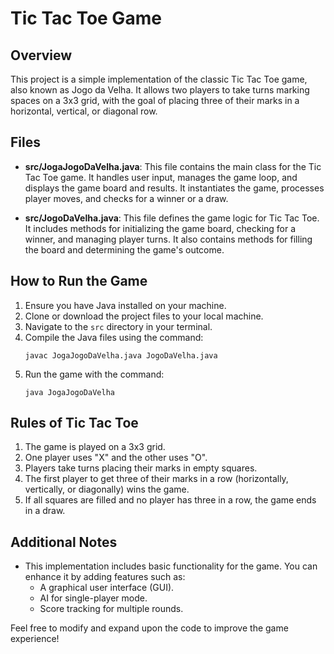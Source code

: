 # Tic Tac Toe Game

## Overview
This project is a simple implementation of the classic Tic Tac Toe game, also known as Jogo da Velha. It allows two players to take turns marking spaces on a 3x3 grid, with the goal of placing three of their marks in a horizontal, vertical, or diagonal row.

## Files
- **src/JogaJogoDaVelha.java**: This file contains the main class for the Tic Tac Toe game. It handles user input, manages the game loop, and displays the game board and results. It instantiates the game, processes player moves, and checks for a winner or a draw.
  
- **src/JogoDaVelha.java**: This file defines the game logic for Tic Tac Toe. It includes methods for initializing the game board, checking for a winner, and managing player turns. It also contains methods for filling the board and determining the game's outcome.

## How to Run the Game
1. Ensure you have Java installed on your machine.
2. Clone or download the project files to your local machine.
3. Navigate to the `src` directory in your terminal.
4. Compile the Java files using the command:
   ```
   javac JogaJogoDaVelha.java JogoDaVelha.java
   ```
5. Run the game with the command:
   ```
   java JogaJogoDaVelha
   ```

## Rules of Tic Tac Toe
1. The game is played on a 3x3 grid.
2. One player uses "X" and the other uses "O".
3. Players take turns placing their marks in empty squares.
4. The first player to get three of their marks in a row (horizontally, vertically, or diagonally) wins the game.
5. If all squares are filled and no player has three in a row, the game ends in a draw.

## Additional Notes
- This implementation includes basic functionality for the game. You can enhance it by adding features such as:
  - A graphical user interface (GUI).
  - AI for single-player mode.
  - Score tracking for multiple rounds.
  
Feel free to modify and expand upon the code to improve the game experience!
